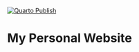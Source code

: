 [![Quarto Publish](https://github.com/rschauner/personal_website/actions/workflows/publish.yml/badge.svg)](https://github.com/rschauner/personal_website/actions/workflows/publish.yml)
# My Personal Website

